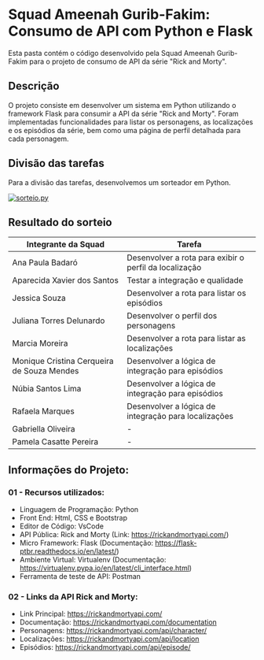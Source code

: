 # Squad Ameenah Gurib-Fakim: Consumo de API com Python e Flask

Esta pasta contém o código desenvolvido pela Squad Ameenah Gurib-Fakim para o projeto de consumo de API da série "Rick and Morty".

## Descrição

O projeto consiste em desenvolver um sistema em Python utilizando o framework Flask para consumir a API da série "Rick and Morty". Foram implementadas funcionalidades para listar os personagens, as localizações e os episódios da série, bem como uma página de perfil detalhada para cada personagem.

## Divisão das tarefas

Para a divisão das tarefas, desenvolvemos um sorteador em Python.

[![sorteio.py](https://i.ibb.co/k09Pxfc/Captura-de-Tela-2024-02-21-a-s-17-00-41.png)](https://i.ibb.co/Gktr0LP/Captura-de-Tela-2024-02-21-a-s-17-00-41.png)

## Resultado do sorteio

| Integrante da Squad | Tarefa|
|----------------------|--------|
| Ana Paula Badaró | Desenvolver a rota para exibir o perfil da localização|
| Aparecida Xavier dos Santos |  Testar a integração e qualidade|
| Jessica Souza | Desenvolver a rota para listar os episódios|
| Juliana Torres Delunardo | Desenvolver o perfil dos personagens|
| Marcia Moreira | Desenvolver a rota para listar as localizações|
| Monique Cristina Cerqueira de Souza Mendes | Desenvolver a lógica de integração para episódios|
| Núbia Santos Lima | Desenvolver a lógica de integração para episódios |
| Rafaela Marques | Desenvolver a lógica de integração para localizações |
| Gabriella Oliveira | - |
| Pamela Casatte Pereira | - |

## Informações do Projeto:

### 01 - Recursos utilizados:

- Linguagem de Programação: Python
- Front End: Html, CSS e Bootstrap
- Editor de Código: VsCode
- API Pública: Rick and Morty (Link: https://rickandmortyapi.com/)
- Micro Framework: Flask (Documentação: https://flask-ptbr.readthedocs.io/en/latest/)
- Ambiente Virtual: Virtualenv (Documentação: https://virtualenv.pypa.io/en/latest/cli_interface.html)
- Ferramenta de teste de API: Postman

### 02 - Links da API Rick and Morty:  

-  Link Principal: https://rickandmortyapi.com/
-  Documentação: https://rickandmortyapi.com/documentation
-  Personagens: https://rickandmortyapi.com/api/character/ 
-  Localizações: https://rickandmortyapi.com/api/location
-  Episódios: https://rickandmortyapi.com/api/episode/
